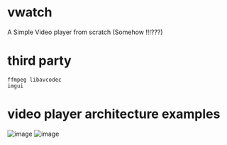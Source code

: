 # vwatch
A Simple Video player from scratch (Somehow !!!???)

# third party
    ffmpeg libavcodec
    imgui


# video player architecture examples
   ![image](https://github.com/MuhammadElkotb/vwatch/assets/67494587/cecb831a-2d11-4b1b-b142-e798676a3882)
   ![image](https://github.com/MuhammadElkotb/vwatch/assets/67494587/568db8c6-550f-4b31-b995-0876784ab1c3)
